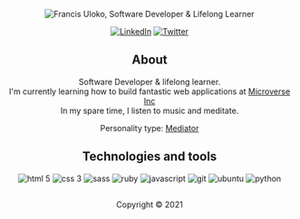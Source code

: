 
<p align="center">
   <img src="./banner.gif" alt="Francis Uloko, Software Developer & Lifelong Learner"
</p>

<p align="center">
   <a href="https://www.linkedin.com/in/francisuloko/" target="_blank"><img src="https://img.shields.io/badge/LinkedIn-%230077B5.svg?&style=for-the-badge&logo=linkedin&logoColor=white" alt="LinkedIn"></a>
  <a href="https://twitter.com/francisuloko" target="_blank"><img src="https://img.shields.io/badge/Twitter-1DA1F2.svg?&style=for-the-badge&logo=twitter&logoColor=white" alt="Twitter"></a>
</p>

<h2 align="center">About</h2>
<p align="center">
   Software Developer & lifelong learner.
   <br />I'm currently learning how to build fantastic web applications at <a href="https://www.microverse.org/" target="_blank">Microverse Inc</a>
   <br /> In my spare time, I listen to music and meditate.
   <br />
</p>

<p align="center">Personality type: <a href="https://www.16personalities.com/infp-personality">Mediator</a></p>

<h2 align="center">Technologies and tools</h2>
<p align="center">
   <img src="https://img.shields.io/badge/HTML5-20232A?style=for-the-badge&logo=html5&logoColor=white" alt="html 5">
   <img src="https://img.shields.io/badge/CSS3-20232A?style=for-the-badge&logo=css3&logoColor=white" alt="css 3">
   <img src="https://img.shields.io/badge/Sass-20232A?style=for-the-badge&logo=sass&logoColor=white" alt="sass">
   <img src="https://img.shields.io/badge/Ruby-20232A?style=for-the-badge&logo=ruby&logoColor=white" alt="ruby">
   <img src="https://img.shields.io/badge/JavaScript-20232A?style=for-the-badge&logo=javascript&logoColor=white" alt="javascript">
   <img src="https://img.shields.io/badge/Git-20232A?style=for-the-badge&logo=git&logoColor=white" alt="git">
   <img src="https://img.shields.io/badge/Ubuntu-20232A?style=for-the-badge&logo=ubuntu&logoColor=white" alt="ubuntu">
   <img src="https://img.shields.io/badge/Python-20232A?style=for-the-badge&logo=python&logoColor=white" alt="python">

<!--
   <img src="https://img.shields.io/badge/Bootstrap-20232A?style=for-the-badge&logo=bootstrap&logoColor=white" alt="bootstrap">
   <img src="https://img.shields.io/badge/Redux-20232A?style=for-the-badge&logo=redux&logoColor=white" alt="redux">
   <img src="https://img.shields.io/badge/Ruby_on_Rails-20232A?style=for-the-badge&logo=ruby-on-rails&logoColor=white" alt="ruby on rails">
   <img src="https://img.shields.io/badge/React-20232A?style=for-the-badge&logo=react&logoColor=61DAFB" alt="react">
-->
<h2></h2>
<p align="center" size="12">Copyright &copy; 2021</p>

<!--
**francisuloko/francisuloko** is a ✨ _special_ ✨ repository because its `README.md` (this file) appears on your GitHub profile.

Here are some ideas to get you started:

- 🔭 I’m currently working on ...
- 🌱 I’m currently learning ...
- 👯 I’m looking to collaborate on ...
- 🤔 I’m looking for help with ...
- 💬 Ask me about ...
- 📫 How to reach me: ...
- 😄 Pronouns: ...
- ⚡ Fun fact: ...
-->
